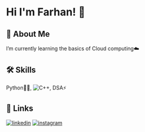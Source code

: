 # Hi I'm Farhan! 👋 

## 🚀 About Me
I’m currently learning the basics of Cloud computing☁️ 

## 🛠 Skills
Python👨‍💻, ![C++](https://img.shields.io/badge/C%2B%2B-00599C?style=for-the-badge&logo=c%2B%2B&logoColor=white), DSA⚡

## 🔗 Links
[![linkedin](https://img.shields.io/badge/linkedin-0A66C2?style=for-the-badge&logo=linkedin&logoColor=white)](https://www.linkedin.com/in/farhan-nadim-3b59b8211/)
[![instagram](https://img.shields.io/badge/Instagram-E4405F?style=for-the-badge&logo=instagram&logoColor=white)](https://www.instagram.com/_fornax._/)
